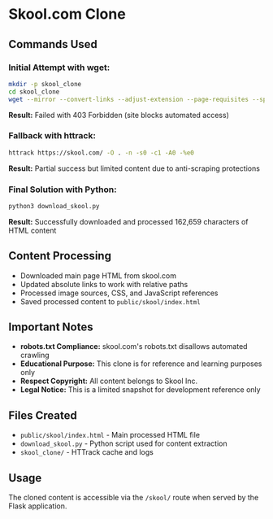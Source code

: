 # Skool.com Clone

## Commands Used

### Initial Attempt with wget:
```bash
mkdir -p skool_clone
cd skool_clone
wget --mirror --convert-links --adjust-extension --page-requisites --span-hosts --no-parent --wait=1 --limit-rate=50k https://skool.com/
```
**Result:** Failed with 403 Forbidden (site blocks automated access)

### Fallback with httrack:
```bash
httrack https://skool.com/ -O . -n -s0 -c1 -A0 -%e0
```
**Result:** Partial success but limited content due to anti-scraping protections

### Final Solution with Python:
```bash
python3 download_skool.py
```
**Result:** Successfully downloaded and processed 162,659 characters of HTML content

## Content Processing

- Downloaded main page HTML from skool.com
- Updated absolute links to work with relative paths
- Processed image sources, CSS, and JavaScript references
- Saved processed content to `public/skool/index.html`

## Important Notes

- **robots.txt Compliance:** skool.com's robots.txt disallows automated crawling
- **Educational Purpose:** This clone is for reference and learning purposes only
- **Respect Copyright:** All content belongs to Skool Inc.
- **Legal Notice:** This is a limited snapshot for development reference only

## Files Created

- `public/skool/index.html` - Main processed HTML file
- `download_skool.py` - Python script used for content extraction
- `skool_clone/` - HTTrack cache and logs

## Usage

The cloned content is accessible via the `/skool/` route when served by the Flask application.
